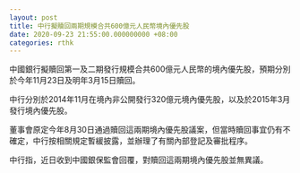 ```yaml
---
layout: post
title: 中行擬贖回兩期規模合共600億元人民幣境內優先股
date: 2020-09-23 21:55:00.000000000 +08:00
categories: rthk
---
```


中國銀行擬贖回第一及二期發行規模合共600億元人民幣的境內優先股，預期分別於今年11月23日及明年3月15日贖回。

中行分別於2014年11月在境內非公開發行320億元境內優先股，以及於2015年3月發行境內優先股。

董事會原定今年8月30日通過贖回這兩期境內優先股議案，但當時贖回事宜仍有不確定，中行按相關規定暫緩披露，並辦理了有關內部登記及審批程序。

中行指，近日收到中國銀保監會回覆，對贖回這兩期境內優先股並無異議。
